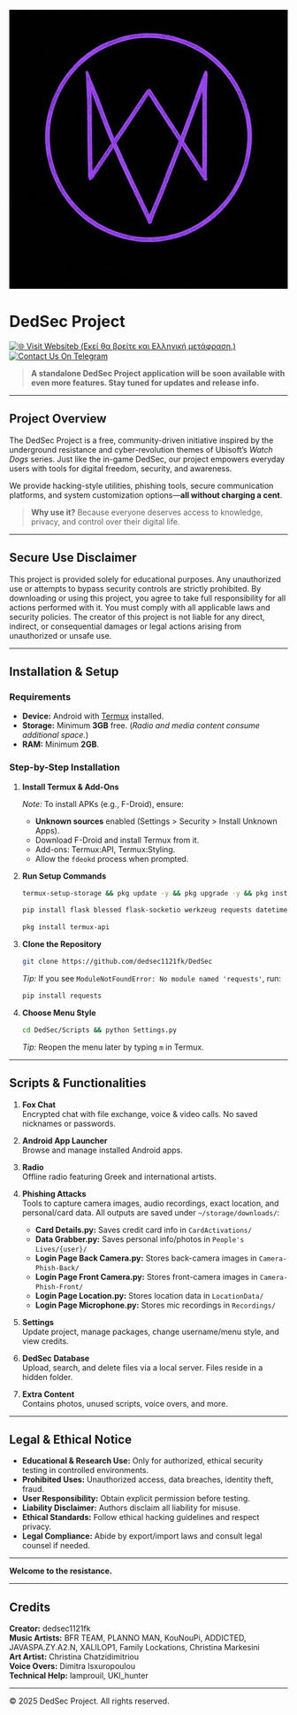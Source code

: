 
![Custom Purple Fox Logo](https://github.com/dedsec1121fk/DedSec/blob/f5fabcbd129e7cc233a728f78299a4db5abd00fb/Extra%20Content/Images/Custom%20Purple%20Fox%20Logo.png?raw=true)

# DedSec Project

[![🌐 Visit Websiteb (Εκεί θα βρείτε και Ελληνική μετάφραση.)](https://img.shields.io/badge/Website-ded--sec.space-blue?style=for-the-badge)](https://www.ded-sec.space)
[![Contact Us On Telegram](https://img.shields.io/badge/Telegram-Contact%20Us-blue?style=for-the-badge&logo=telegram)](https://t.me/dedsecproject)

> **A standalone DedSec Project application will be soon available with even more features. Stay tuned for updates and release info.**

---

## Project Overview

The DedSec Project is a free, community-driven initiative inspired by the underground resistance and cyber-revolution themes of Ubisoft’s *Watch Dogs* series. Just like the in-game DedSec, our project empowers everyday users with tools for digital freedom, security, and awareness.

We provide hacking-style utilities, phishing tools, secure communication platforms, and system customization options—**all without charging a cent**.

> **Why use it?** Because everyone deserves access to knowledge, privacy, and control over their digital life.

---

## Secure Use Disclaimer

This project is provided solely for educational purposes. Any unauthorized use or attempts to bypass security controls are strictly prohibited. By downloading or using this project, you agree to take full responsibility for all actions performed with it. You must comply with all applicable laws and security policies. The creator of this project is not liable for any direct, indirect, or consequential damages or legal actions arising from unauthorized or unsafe use.

---

## Installation & Setup

### Requirements

- **Device:** Android with [Termux](https://f-droid.org/) installed.
- **Storage:** Minimum **3GB** free. (_Radio and media content consume additional space._)
- **RAM:** Minimum **2GB**.

### Step-by-Step Installation

1. **Install Termux & Add-Ons**

   _Note:_ To install APKs (e.g., F-Droid), ensure:
   - **Unknown sources** enabled (Settings > Security > Install Unknown Apps).
   - Download F-Droid and install Termux from it.
   - Add-ons: Termux:API, Termux:Styling.
   - Allow the `fdeokd` process when prompted.

2. **Run Setup Commands**

   ```bash
   termux-setup-storage && pkg update -y && pkg upgrade -y && pkg install python git fzf nodejs openssh nano jq wget unzip curl proot openssl aapt rust cloudflared
   ```

   ```bash
   pip install flask blessed flask-socketio werkzeug requests datetime geopy pydub pycryptodome mutagen rust cryptography phonenumbers pycountry
   ```

   ```bash
   pkg install termux-api
   ```

3. **Clone the Repository**

   ```bash
   git clone https://github.com/dedsec1121fk/DedSec
   ```

   _Tip:_ If you see `ModuleNotFoundError: No module named 'requests'`, run:
   ```bash
   pip install requests
   ```

4. **Choose Menu Style**

   ```bash
   cd DedSec/Scripts && python Settings.py
   ```

   _Tip:_ Reopen the menu later by typing `m` in Termux.

---

## Scripts & Functionalities

1. **Fox Chat**  
   Encrypted chat with file exchange, voice & video calls. No saved nicknames or passwords.

2. **Android App Launcher**  
   Browse and manage installed Android apps.

3. **Radio**  
   Offline radio featuring Greek and international artists.

4. **Phishing Attacks**  
   Tools to capture camera images, audio recordings, exact location, and personal/card data. All outputs are saved under `~/storage/downloads/`:

   - **Card Details.py:** Saves credit card info in `CardActivations/`
   - **Data Grabber.py:** Saves personal info/photos in `People's Lives/{user}/`
   - **Login Page Back Camera.py:** Stores back-camera images in `Camera-Phish-Back/`
   - **Login Page Front Camera.py:** Stores front-camera images in `Camera-Phish-Front/`
   - **Login Page Location.py:** Stores location data in `LocationData/`
   - **Login Page Microphone.py:** Stores mic recordings in `Recordings/`

5. **Settings**  
   Update project, manage packages, change username/menu style, and view credits.

6. **DedSec Database**  
   Upload, search, and delete files via a local server. Files reside in a hidden folder.

7. **Extra Content**  
   Contains photos, unused scripts, voice overs, and more.

---

## Legal & Ethical Notice

- **Educational & Research Use:** Only for authorized, ethical security testing in controlled environments.
- **Prohibited Uses:** Unauthorized access, data breaches, identity theft, fraud.
- **User Responsibility:** Obtain explicit permission before testing.
- **Liability Disclaimer:** Authors disclaim all liability for misuse.
- **Ethical Standards:** Follow ethical hacking guidelines and respect privacy.
- **Legal Compliance:** Abide by export/import laws and consult legal counsel if needed.

---

**Welcome to the resistance.**

---

## Credits

**Creator:** dedsec1121fk  
**Music Artists:** BFR TEAM, PLANNO MAN, KouNouPi, ADDICTED, JAVASPA.ZY.A2.N, XALILOP1, Family Lockations, Christina Markesini  
**Art Artist:** Christina Chatzidimitriou  
**Voice Overs:** Dimitra Isxuropoulou  
**Technical Help:** lamprouil, UKI_hunter

---

© 2025 DedSec Project. All rights reserved.
